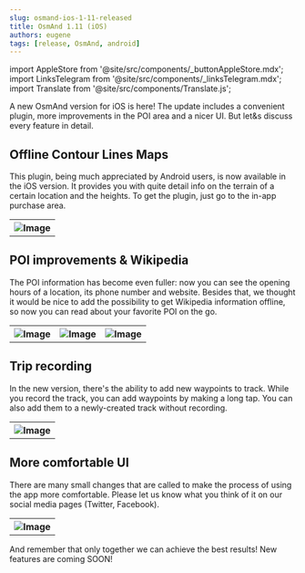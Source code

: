```yaml
---
slug: osmand-ios-1-11-released
title: OsmAnd 1.11 (iOS)
authors: eugene
tags: [release, OsmAnd, android]
---
```

import AppleStore from '@site/src/components/_buttonAppleStore.mdx';
import LinksTelegram from '@site/src/components/_linksTelegram.mdx';
import Translate from '@site/src/components/Translate.js';


A new OsmAnd version for iOS is here! The update includes a convenient plugin, more improvements in the POI area and a nicer UI. But let&amp;s discuss every feature in detail.

<!--truncate-->

## Offline Contour Lines Maps

This plugin, being much appreciated by Android users, is now available in the iOS version. It provides you with quite detail info on the terrain of a certain location and the heights. To get the plugin, just go to the in-app purchase area.

<table>
  <tr>
    <th><img src={require('./ios_1-1_14.png').default} alt="Image"/></th>
      </tr>
</table> 


## POI improvements &amp; Wikipedia

The POI information has become even fuller: now you can see the opening hours of a location, its phone number and website. Besides that, we thought it would be nice to add the possibility to get Wikipedia information offline, so now you can read about your favorite POI on the go.

<table>
  <tr>
    <th><img src={require('./ios_1-1_10.png').default} alt="Image"/></th>
    <th><img src={require('./ios_1-1_7.png').default} alt="Image"/></th>
    <th><img src={require('./ios_1-1_9.png').default} alt="Image"/></th>
      </tr>
</table> 

## Trip recording

In the new version, there&#39;s the ability to add new waypoints to track. While you record the track, you can add waypoints by making a long tap. You can also add them to a newly-created track without recording.

<table>
  <tr>
    <th><img src={require('./ios_1-1_5.png').default} alt="Image"/></th>
      </tr>
</table> 



## More comfortable UI

There are many small changes that are called to make the process of using the app more comfortable. Please let us know what you think of it on our social media pages (Twitter, Facebook).

<table>
  <tr>
    <th><img src={require('./ios_1-1_13.png').default} alt="Image"/></th>
      </tr>
</table> 



And remember that only together we can achieve the best results!
New features are coming SOON!






<LinksTelegram/>
<AppleStore/>
